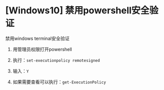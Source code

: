 # [Windows10] 禁用powershell安全验证

禁用windows terminal安全验证
​

1.  用管理员权限打开powershell

2.  执行：`set-executionpolicy remotesigned`

3.  输入：`Y`

4.  如果需要查看可以执行：`get-ExecutionPolicy`

​

​
